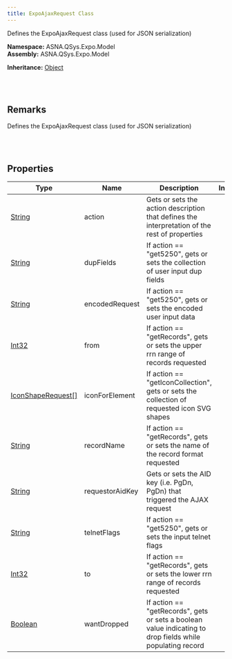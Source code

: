 ```yaml
---
title: ExpoAjaxRequest Class
---
```


Defines the ExpoAjaxRequest class (used for JSON serialization)

**Namespace:** ASNA.QSys.Expo.Model <br/>
**Assembly:** ASNA.QSys.Expo.Model

**Inheritance:** [Object](https://docs.microsoft.com/en-us/dotnet/api/system.object)

<br>
<br>

## Remarks

Defines the ExpoAjaxRequest class (used for JSON serialization)

[//]: # ($$TODO: Complete the Remarks section.)

<br>
<br>

## Properties

| Type | Name | Description | Indexer
| --- | --- | --- | --- 
| [String](https://docs.microsoft.com/en-us/dotnet/api/system.string) | action | Gets or sets the action description that defines the interpretation of the rest of properties | 
| [String](https://docs.microsoft.com/en-us/dotnet/api/system.string) | dupFields | If action == "get5250", gets or sets the collection of user input dup fields | 
| [String](https://docs.microsoft.com/en-us/dotnet/api/system.string) | encodedRequest | If action == "get5250", gets or sets the encoded user input data | 
| [Int32](https://docs.microsoft.com/en-us/dotnet/api/system.int32) | from | If action == "getRecords", gets or sets the upper rrn range of records requested | 
| [IconShapeRequest[]]($$TODO-ASNA.QSys.Expo.Model.IconShapeRequest[].html) | iconForElement | If action == "getIconCollection", gets or sets the collection of requested icon SVG shapes | 
| [String](https://docs.microsoft.com/en-us/dotnet/api/system.string) | recordName | If action == "getRecords", gets or sets the name of the record format requested | 
| [String](https://docs.microsoft.com/en-us/dotnet/api/system.string) | requestorAidKey | Gets or sets the AID key (i.e. PgDn, PgDn) that triggered the AJAX request | 
| [String](https://docs.microsoft.com/en-us/dotnet/api/system.string) | telnetFlags | If action == "get5250", gets or sets the input telnet flags | 
| [Int32](https://docs.microsoft.com/en-us/dotnet/api/system.int32) | to | If action == "getRecords", gets or sets the lower rrn range of records requested | 
| [Boolean](https://docs.microsoft.com/en-us/dotnet/api/system.boolean) | wantDropped | If action == "getRecords", gets or sets a boolean value indicating to drop fields while populating record | 

<br>
<br>

